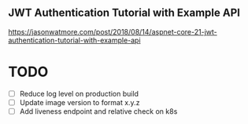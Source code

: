 ## JWT Authentication Tutorial with Example API 

https://jasonwatmore.com/post/2018/08/14/aspnet-core-21-jwt-authentication-tutorial-with-example-api

# TODO

- [ ] Reduce log level on production build
- [ ] Update image version to format x.y.z
- [ ] Add liveness endpoint and relative check on k8s
